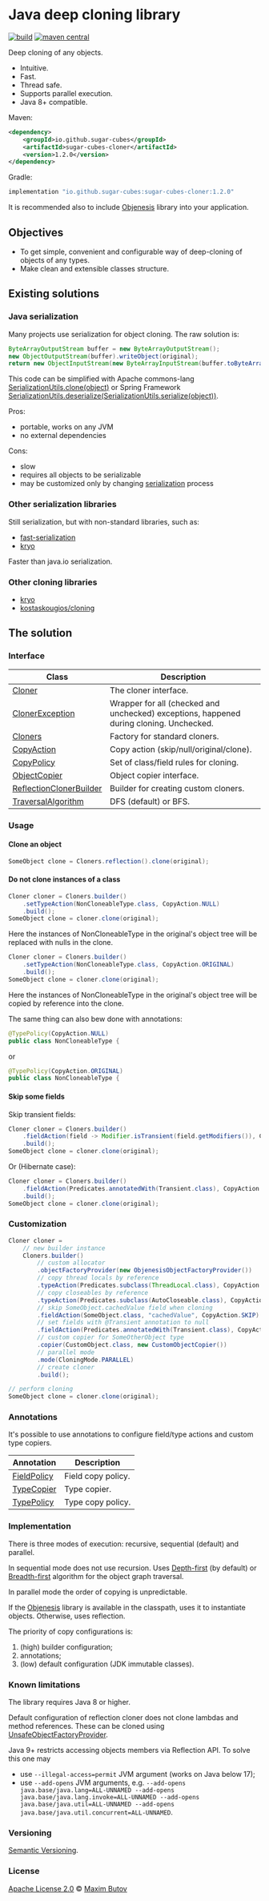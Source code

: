 
# Java deep cloning library

[![build](https://github.com/sugar-cubes/sugar-cubes-cloner/actions/workflows/build.yml/badge.svg)](https://github.com/sugar-cubes/sugar-cubes-cloner/actions/workflows/build.yml)
[![maven central](https://maven-badges.herokuapp.com/maven-central/io.github.sugar-cubes/sugar-cubes-cloner/badge.svg)](https://search.maven.org/search?q=g:io.github.sugar-cubes+a:sugar-cubes-cloner)
                  
Deep cloning of any objects.

- Intuitive.
- Fast.
- Thread safe.
- Supports parallel execution.
- Java 8+ compatible.

Maven:
```xml
<dependency>
    <groupId>io.github.sugar-cubes</groupId>
    <artifactId>sugar-cubes-cloner</artifactId>
    <version>1.2.0</version>
</dependency>
```

Gradle:
```groovy
implementation "io.github.sugar-cubes:sugar-cubes-cloner:1.2.0"
```

It is recommended also to include [Objenesis](https://github.com/easymock/objenesis) library into your application.  

## Objectives

- To get simple, convenient and configurable way of deep-cloning of objects of any types.
- Make clean and extensible classes structure.

## Existing solutions
                    
### Java serialization

Many projects use serialization for object cloning. The raw solution is: 
```java
ByteArrayOutputStream buffer = new ByteArrayOutputStream();
new ObjectOutputStream(buffer).writeObject(original);
return new ObjectInputStream(new ByteArrayInputStream(buffer.toByteArray())).readObject();
```
This code can be simplified with Apache commons-lang [SerializationUtils.clone(object)](https://commons.apache.org/proper/commons-lang/apidocs/org/apache/commons/lang3/SerializationUtils.html#clone-T-) or Spring Framework [SerializationUtils.deserialize(SerializationUtils.serialize(object))](https://docs.spring.io/spring-framework/docs/current/javadoc-api/org/springframework/util/SerializationUtils.html).

Pros:
- portable, works on any JVM
- no external dependencies

Cons:
- slow
- requires all objects to be serializable
- may be customized only by changing [serialization](https://docs.oracle.com/javase/8/docs/api/java/io/Serializable.html) process

### Other serialization libraries
                                       
Still serialization, but with non-standard libraries, such as:
- [fast-serialization](https://github.com/RuedigerMoeller/fast-serialization)
- [kryo](https://github.com/EsotericSoftware/kryo)
      
Faster than java.io serialization.

### Other cloning libraries

- [kryo](https://github.com/EsotericSoftware/kryo#deep-and-shallow-copies)
- [kostaskougios/cloning](https://github.com/kostaskougios/cloning)

## The solution

### Interface

| Class | Description |
| --- | --- |
| [Cloner](jdk8/src/main/java/io/github/sugar-cubes/cloner/Cloner.java) | The cloner interface. |
| [ClonerException](jdk8/src/main/java/io/github/sugar-cubes/cloner/ClonerException.java) | Wrapper for all (checked and unchecked) exceptions, happened during cloning. Unchecked. |
| [Cloners](jdk8/src/main/java/io/github/sugar-cubes/cloner/Cloners.java) | Factory for standard cloners. |
| [CopyAction](jdk8/src/main/java/io/github/sugar-cubes/cloner/CopyAction.java) | Copy action (skip/null/original/clone). |
| [CopyPolicy](jdk8/src/main/java/io/github/sugar-cubes/cloner/CopyPolicy.java) | Set of class/field rules for cloning. |
| [ObjectCopier](jdk8/src/main/java/io/github/sugar-cubes/cloner/ObjectCopier.java) | Object copier interface. |
| [ReflectionClonerBuilder](jdk8/src/main/java/io/github/sugar-cubes/cloner/ReflectionClonerBuilder.java) | Builder for creating custom cloners. |
| [TraversalAlgorithm](jdk8/src/main/java/io/github/sugar-cubes/cloner/TraversalAlgorithm.java) | DFS (default) or BFS. |
            
### Usage

#### Clone an object

```java
SomeObject clone = Cloners.reflection().clone(original);
```

#### Do not clone instances of a class

```java
Cloner cloner = Cloners.builder()
    .setTypeAction(NonCloneableType.class, CopyAction.NULL)
    .build();
SomeObject clone = cloner.clone(original);
```

Here the instances of NonCloneableType in the original's object tree will be replaced with nulls in the clone.

```java
Cloner cloner = Cloners.builder()
    .setTypeAction(NonCloneableType.class, CopyAction.ORIGINAL)
    .build();
SomeObject clone = cloner.clone(original);
```

Here the instances of NonCloneableType in the original's object tree will be copied by reference into the clone.

The same thing can also bew done with annotations:

```java
@TypePolicy(CopyAction.NULL)
public class NonCloneableType {
```

or

```java
@TypePolicy(CopyAction.ORIGINAL)
public class NonCloneableType {
```

#### Skip some fields

Skip transient fields:

```java
Cloner cloner = Cloners.builder()
    .fieldAction(field -> Modifier.isTransient(field.getModifiers()), CopyAction.SKIP)
    .build();
SomeObject clone = cloner.clone(original);
```

Or (Hibernate case):

```java
Cloner cloner = Cloners.builder()
    .fieldAction(Predicates.annotatedWith(Transient.class), CopyAction.SKIP)
    .build();
SomeObject clone = cloner.clone(original);
```

### Customization

```java
Cloner cloner =
    // new builder instance
    Cloners.builder()
        // custom allocator
        .objectFactoryProvider(new ObjenesisObjectFactoryProvider())
        // copy thread locals by reference
        .typeAction(Predicates.subclass(ThreadLocal.class), CopyAction.ORIGINAL)
        // copy closeables by reference
        .typeAction(Predicates.subclass(AutoCloseable.class), CopyAction.ORIGINAL)
        // skip SomeObject.cachedValue field when cloning
        .fieldAction(SomeObject.class, "cachedValue", CopyAction.SKIP)
        // set fields with @Transient annotation to null
        .fieldAction(Predicates.annotatedWith(Transient.class), CopyAction.NULL)
        // custom copier for SomeOtherObject type
        .copier(CustomObject.class, new CustomObjectCopier())
        // parallel mode
        .mode(CloningMode.PARALLEL)
        // create cloner
        .build();

// perform cloning
SomeObject clone = cloner.clone(original);
```

### Annotations
                                  
It's possible to use annotations to configure field/type actions and custom type copiers.

| Annotation | Description |
| --- | --- |
| [FieldPolicy](jdk8/src/main/java/io/github/sugar-cubes/cloner/FieldPolicy.java) | Field copy policy. |
| [TypeCopier](jdk8/src/main/java/io/github/sugar-cubes/cloner/TypeCopier.java) | Type copier. |
| [TypePolicy](jdk8/src/main/java/io/github/sugar-cubes/cloner/TypePolicy.java) | Type copy policy. |

### Implementation
                       
There is three modes of execution: recursive, sequential (default) and parallel.

In sequential mode does not use recursion. Uses [Depth-first](https://en.wikipedia.org/wiki/Depth-first_search) (by default) or [Breadth-first](https://en.wikipedia.org/wiki/Breadth-first_search) algorithm for the object graph traversal.

In parallel mode the order of copying is unpredictable.

If the [Objenesis](https://github.com/easymock/objenesis) library is available in the classpath, uses it to instantiate objects. Otherwise, uses reflection.

The priority of copy configurations is:
1. (high) builder configuration;
2. annotations;
3. (low) default configuration (JDK immutable classes).

### Known limitations

The library requires Java 8 or higher.

Default configuration of reflection cloner does not clone lambdas and method references. These can be cloned using [UnsafeObjectFactoryProvider](jdk8/src/main/java/io/github/sugar-cubes/cloner/UnsafeObjectFactoryProvider.java).

Java 9+ restricts accessing objects members via Reflection API. To solve this one may
- use `--illegal-access=permit` JVM argument (works on Java below 17);
- use `--add-opens` JVM arguments, e.g. `--add-opens java.base/java.lang=ALL-UNNAMED --add-opens java.base/java.lang.invoke=ALL-UNNAMED --add-opens java.base/java.util=ALL-UNNAMED --add-opens java.base/java.util.concurrent=ALL-UNNAMED`.

### Versioning

[Semantic Versioning](https://semver.org).

### License

[Apache License 2.0](LICENSE.txt) © [Maxim Butov](https://github.com/mbutov)
